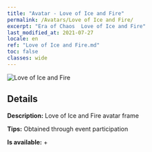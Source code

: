```yaml
---
title: "Avatar - Love of Ice and Fire"
permalink: /Avatars/Love of Ice and Fire/
excerpt: "Era of Chaos  Love of Ice and Fire"
last_modified_at: 2021-07-27
locale: en
ref: "Love of Ice and Fire.md"
toc: false
classes: wide
---
```

 ![Love of Ice and Fire](/images/a/avatarFrame_28.png)

## Details

 **Description:** Love of Ice and Fire avatar frame 

 **Tips:** Obtained through event participation 

 **Is available:**  + 

